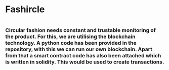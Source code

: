 <h1> Fashircle <h1>
<h3> 
  Circular fashion needs constant and trustable monitoring of the product. For this, we are utilising the blockchain technology.
  A python code has been provided in the repository, with this we can run our own blockchain.
  Apart from that a smart contract code has also been attached which is written in solidity. This would be used to create transactions. 
<h3>
